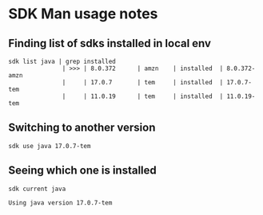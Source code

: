 # SDK Man usage notes


## Finding list of sdks installed in local env

```
sdk list java | grep installed
               | >>> | 8.0.372      | amzn    | installed  | 8.0.372-amzn
               |     | 17.0.7       | tem     | installed  | 17.0.7-tem
               |     | 11.0.19      | tem     | installed  | 11.0.19-tem
```

## Switching to another version

```
sdk use java 17.0.7-tem
```


## Seeing which one is installed

```
sdk current java

Using java version 17.0.7-tem
```

